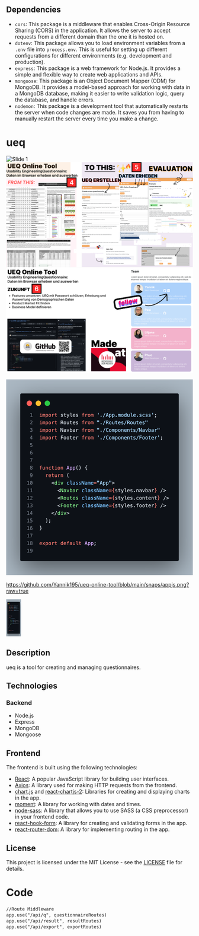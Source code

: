 ## Dependencies

- `cors`: This package is a middleware that enables Cross-Origin Resource Sharing (CORS) in the application. It allows the server to accept requests from a different domain than the one it is hosted on.
- `dotenv`: This package allows you to load environment variables from a `.env` file into `process.env`. This is useful for setting up different configurations for different environments (e.g. development and production).
- `express`: This package is a web framework for Node.js. It provides a simple and flexible way to create web applications and APIs.
- `mongoose`: This package is an Object Document Mapper (ODM) for MongoDB. It provides a model-based approach for working with data in a MongoDB database, making it easier to write validation logic, query the database, and handle errors.
- `nodemon`: This package is a development tool that automatically restarts the server when code changes are made. It saves you from having to manually restart the server every time you make a change.

# ueq

![Slide 1](https://github.com/Yannik195/ueq-online-tool/blob/main/slides/slide1.svg?raw=true)
![Slide 2](https://github.com/Yannik195/ueq-online-tool/blob/main/slides/slide2.svg?raw=true)
![Slide 3](https://github.com/Yannik195/ueq-online-tool/blob/main/slides/slide3.svg?raw=true)

![App.js](https://github.com/Yannik195/ueq-online-tool/blob/main/snaps/appjs.png?raw=true)

https://github.com/Yannik195/ueq-online-tool/blob/main/snaps/appjs.png?raw=true

<img src="https://github.com/Yannik195/ueq-online-tool/blob/main/snaps/appjs.png?raw=true" alt="Kitten" title="A cute kitten" width="40vw" height="100" />

## Description

ueq is a tool for creating and managing questionnaires.

## Technologies

### Backend

- Node.js
- Express
- MongoDB
- Mongoose

## Frontend

The frontend is built using the following technologies:

- [React](https://reactjs.org/): A popular JavaScript library for building user interfaces.
- [Axios](https://github.com/axios/axios): A library used for making HTTP requests from the frontend.
- [chart.js](https://www.chartjs.org/) and [react-chartjs-2](https://github.com/jerairrest/react-chartjs-2): Libraries for creating and displaying charts in the app.
- [moment](https://momentjs.com/): A library for working with dates and times.
- [node-sass](https://github.com/sass/node-sass): A library that allows you to use SASS (a CSS preprocessor) in your frontend code.
- [react-hook-form](https://react-hook-form.com/): A library for creating and validating forms in the app.
- [react-router-dom](https://reactrouter.com/): A library for implementing routing in the app.

## License

This project is licensed under the MIT License - see the [LICENSE](LICENSE) file for details.

# Code

```
//Route Middleware
app.use("/api/q", questionnaireRoutes)
app.use("/api/result", resultRoutes)
app.use("/api/export", exportRoutes)
```
